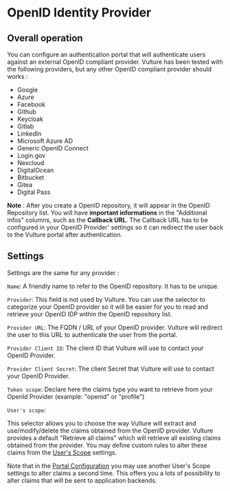 # OpenID Identity Provider

## Overall operation

You can configure an authentication portal that will authenticate users against an external OpenID compliant provider. Vulture has been tested with the following providers, but any other OpenID compliant provider should works :

- Google
- Azure
- Facebook
- Github
- Keycloak
- Gitlab
- LinkedIn
- Microsoft Azure AD
- Generic OpenID Connect
- Login.gov
- Nexcloud
- DigitalOcean
- Bitbucket
- Gitea
- Digital Pass


**Note** : After you create a OpenID repository, it will appear in the OpenID Repository list. You will have **important informations** in the "Additional infos" columns, such as the **Callback URL**. The Callback URL has to be configured in your OpenID Provider' settings so it can redirect the user back to the Vulture portal after authentication.

## Settings

Settings are the same for any provider :

`Name`: A friendly name to refer to the OpenID repository. It has to be unique.

`Provider`: This field is not used by Vulture. You can use the selector to categorize your OpenID provider so it will be easier for you to read and retrieve your OpenID IDP within the OpenID repository list.

`Provider URL`: The FQDN / URL of your OpenID provider. Vulture will redirect the user to this URL to authenticate the user from the portal.

`Provider Client ID`: The client ID that Vulture will use to contact your OpenID Provider.

`Provider Client Secret`: The client Secret that Vulture will use to contact your OpenID Provider.

`Token scope`: Declare here the claims type you want to retrieve from your OpenId Provider (example: "openid" or "profile")

`User's scope`: 

This selector allows you to choose the way Vulture will extract and use/modify/delete the claims obtained from the OpenID provider. Vulture provides a default "Retrieve all claims" which will retrieve all existing claims obtained from the provider. You may define custom rules to alter these claims from the [User's Scope](scopes.md) settings.

Note that in the [Portal Configuration](../portal/portal.md/#main-settings) you may use another User's Scope settings to alter claims a second time. This offers you a lots of possibility to alter claims that will be sent to application backends.